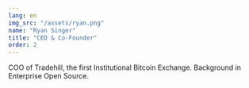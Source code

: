 ```yaml
---
lang: en
img_src: "/assets/ryan.png"
name: "Ryan Singer"
title: "CEO & Co-Founder"
order: 2
---
```


COO of Tradehill, the first Institutional Bitcoin Exchange. Background in Enterprise Open Source.
